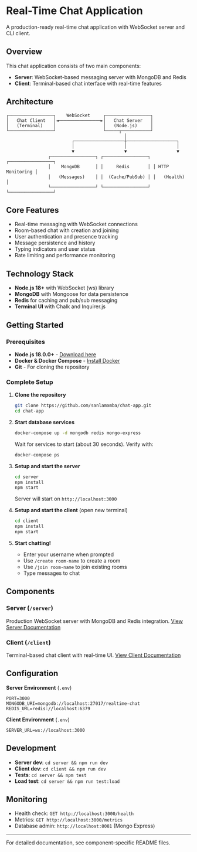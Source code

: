 # Real-Time Chat Application

A production-ready real-time chat application with WebSocket server and CLI client.

## Overview

This chat application consists of two main components:

- **Server**: WebSocket-based messaging server with MongoDB and Redis
- **Client**: Terminal-based chat interface with real-time features

## Architecture

```
┌─────────────────┐    WebSocket     ┌─────────────────┐
│   Chat Client   │◄────────────────►│   Chat Server   │
│   (Terminal)    │                  │   (Node.js)     │
└─────────────────┘                  └─────┬───────────┘
                                             │
                         ┌───────────────────┼───────────────────┐
                         │                   │                   │
                         ▼                   ▼                   ▼
                ┌─────────────────┐ ┌─────────────────┐ ┌─────────────────┐
                │    MongoDB      │ │     Redis       │ │ HTTP Monitoring │
                │   (Messages)    │ │  (Cache/PubSub) │ │   (Health)      │
                └─────────────────┘ └─────────────────┘ └─────────────────┘
```

## Core Features

- Real-time messaging with WebSocket connections
- Room-based chat with creation and joining
- User authentication and presence tracking
- Message persistence and history
- Typing indicators and user status
- Rate limiting and performance monitoring

## Technology Stack

- **Node.js 18+** with WebSocket (ws) library
- **MongoDB** with Mongoose for data persistence
- **Redis** for caching and pub/sub messaging
- **Terminal UI** with Chalk and Inquirer.js

## Getting Started

### Prerequisites

- **Node.js 18.0.0+** - [Download here](https://nodejs.org/)
- **Docker & Docker Compose** - [Install Docker](https://docs.docker.com/get-docker/)
- **Git** - For cloning the repository

### Complete Setup

1. **Clone the repository**

   ```bash
   git clone https://github.com/sanlamamba/chat-app.git
   cd chat-app
   ```

2. **Start database services**

   ```bash
   docker-compose up -d mongodb redis mongo-express
   ```

   Wait for services to start (about 30 seconds). Verify with:

   ```bash
   docker-compose ps
   ```

3. **Setup and start the server**

   ```bash
   cd server
   npm install
   npm start
   ```

   Server will start on `http://localhost:3000`

4. **Setup and start the client** (open new terminal)

   ```bash
   cd client
   npm install
   npm start
   ```

5. **Start chatting!**
   - Enter your username when prompted
   - Use `/create room-name` to create a room
   - Use `/join room-name` to join existing rooms
   - Type messages to chat

## Components

### Server (`/server`)

Production WebSocket server with MongoDB and Redis integration.
[View Server Documentation](./server/README.md)

### Client (`/client`)

Terminal-based chat client with real-time UI.
[View Client Documentation](./client/README.md)

## Configuration

**Server Environment** (`.env`)

```env
PORT=3000
MONGODB_URI=mongodb://localhost:27017/realtime-chat
REDIS_URL=redis://localhost:6379
```

**Client Environment** (`.env`)

```env
SERVER_URL=ws://localhost:3000
```

## Development

- **Server dev**: `cd server && npm run dev`
- **Client dev**: `cd client && npm run dev`
- **Tests**: `cd server && npm test`
- **Load test**: `cd server && npm run test:load`

## Monitoring

- Health check: `GET http://localhost:3000/health`
- Metrics: `GET http://localhost:3000/metrics`
- Database admin: `http://localhost:8081` (Mongo Express)

---

For detailed documentation, see component-specific README files.
